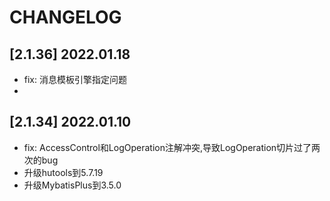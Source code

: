 # CHANGELOG

## [2.1.36] 2022.01.18
- fix: 消息模板引擎指定问题
- 
## [2.1.34] 2022.01.10
- fix: AccessControl和LogOperation注解冲突,导致LogOperation切片过了两次的bug
- 升级hutools到5.7.19
- 升级MybatisPlus到3.5.0
